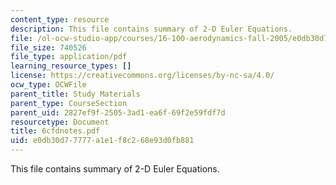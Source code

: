 ```yaml
---
content_type: resource
description: This file contains summary of 2-D Euler Equations.
file: /ol-ocw-studio-app/courses/16-100-aerodynamics-fall-2005/e0db30d77777a1e1f8c268e93d0fb881_6cfdnotes.pdf
file_size: 740526
file_type: application/pdf
learning_resource_types: []
license: https://creativecommons.org/licenses/by-nc-sa/4.0/
ocw_type: OCWFile
parent_title: Study Materials
parent_type: CourseSection
parent_uid: 2827ef9f-2505-3ad1-ea6f-69f2e59fdf7d
resourcetype: Document
title: 6cfdnotes.pdf
uid: e0db30d7-7777-a1e1-f8c2-68e93d0fb881
---
```

This file contains summary of 2-D Euler Equations.